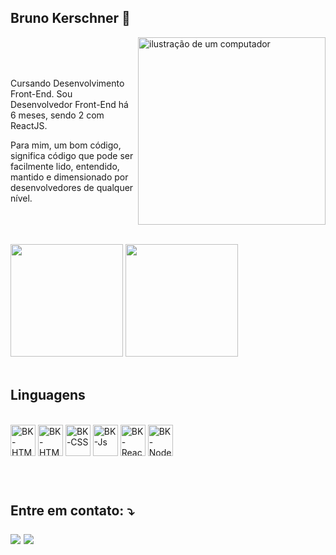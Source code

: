 ## Bruno Kerschner 👋

<div>
    <img src="https://raw.githubusercontent.com/MicaelliMedeiros/micaellimedeiros/master/image/computer-illustration.png" alt="ilustração de um computador" min-width="200px" max-width="300px" width="300px" align="right">
<br>

<br>

<br>
  <p align="left"> 
  Cursando Desenvolvimento Front-End.
  Sou Desenvolvedor Front-End há 6 meses, sendo 2 com ReactJS.
  
  Para mim, um bom código, significa código que pode ser facilmente lido, entendido, mantido e dimensionado por desenvolvedores de qualquer nível.
  </p>
</div>

<br>

 <br> 
 
<div ><br>
  <img height="180em" src="https://github-readme-stats.vercel.app/api?username=brnkerschner&theme=react&show_icons=true" />
  <img height="180em" src="https://github-readme-stats.vercel.app/api/top-langs/?username=brnkerschner&theme=react&show_icons=true" />
</div>

<br>

<h2>Linguagens</h2>

<div style="display: inline_block"><br>
  <img align="center" alt="BK-HTML" height="50" width="40" src="https://cdn.jsdelivr.net/gh/devicons/devicon@latest/icons/visualstudio/visualstudio-original.svg" />
  <img align="center" alt="BK-HTML" height="50" width="40" src="https://cdn.jsdelivr.net/gh/devicons/devicon@latest/icons/html5/html5-original.svg">
  <img align="center" alt="BK-CSS" height="50" width="40" src="https://cdn.jsdelivr.net/gh/devicons/devicon@latest/icons/css3/css3-original.svg">
  <img align="center" alt="BK-Js" height="50" width="40" src="https://cdn.jsdelivr.net/gh/devicons/devicon@latest/icons/javascript/javascript-plain.svg">
  <img align="center" alt="BK-React" height="50" width="40" src="https://cdn.jsdelivr.net/gh/devicons/devicon@latest/icons/react/react-original.svg">
  <img align="center" alt="BK-NodeJs" height="50" width="40" src="https://cdn.jsdelivr.net/gh/devicons/devicon@latest/icons/nodejs/nodejs-original.svg">
</div>

##

<h2 align="left">

<br>
    
<p align="left">
  Entre em contato: ⤵️
</p>

  <a href="https://www.linkedin.com/in/bruno-kerschner/" target="_blank"><img src="https://img.shields.io/badge/-LinkedIn-%230077B5?style=for-the-badge&logo=linkedin&logoColor=white" target="_blank"></a>
  <a href="mailto:brnkerschner@gmailcom"><img src="https://img.shields.io/badge/-Gmail-%23333?style=for-the-badge&logo=gmail&logoColor=white" target="_blank"></a>
<br>
<br>
